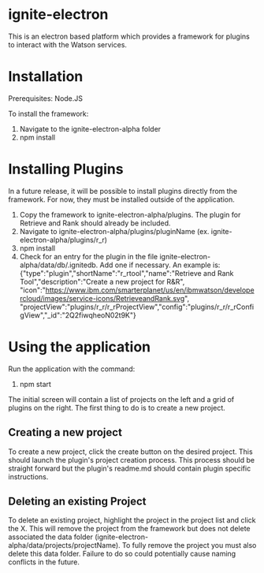 # ignite-electron
This is an electron based platform which provides a framework for plugins to interact with the Watson services.

# Installation
Prerequisites:
Node.JS

To install the framework:
1. Navigate to the ignite-electron-alpha folder
2. npm install

# Installing Plugins
In a future release, it will be possible to install plugins directly from the framework. For now, they must be installed outside of the application.

1. Copy the framework to ignite-electron-alpha/plugins. The plugin for Retrieve and Rank should already be included.
2. Navigate to ignite-electron-alpha/plugins/pluginName (ex. ignite-electron-alpha/plugins/r_r)
3. npm install
4. Check for an entry for the plugin in the file ignite-electron-alpha/data/db/.ignitedb. Add one if necessary. An example is:
{"type":"plugin","shortName":"r_rtool","name":"Retrieve and Rank Tool","description":"Create a new project for R&R", "icon":"https://www.ibm.com/smarterplanet/us/en/ibmwatson/developercloud/images/service-icons/RetrieveandRank.svg", "projectView":"plugins/r_r/r_rProjectView","config":"plugins/r_r/r_rConfigView","_id":"2Q2fiwqheoN02t9K"}

# Using the application

Run the application with the command:
1. npm start

The initial screen will contain a list of projects on the left and a grid of plugins on the right. The first thing to do is to create a new project.

## Creating a new project

To create a new project, click the create button on the desired project. This should launch the plugin's project creation process. This process should be straight forward but the plugin's readme.md should contain plugin specific instructions.

## Deleting an existing Project

To delete an existing project, highlight the project in the project list and click the X. This will remove the project from the framework but does not delete associated the data folder (ignite-electron-alpha/data/projects/projectName). To fully remove the project you must also delete this data folder. Failure to do so could potentially cause naming conflicts in the future. 